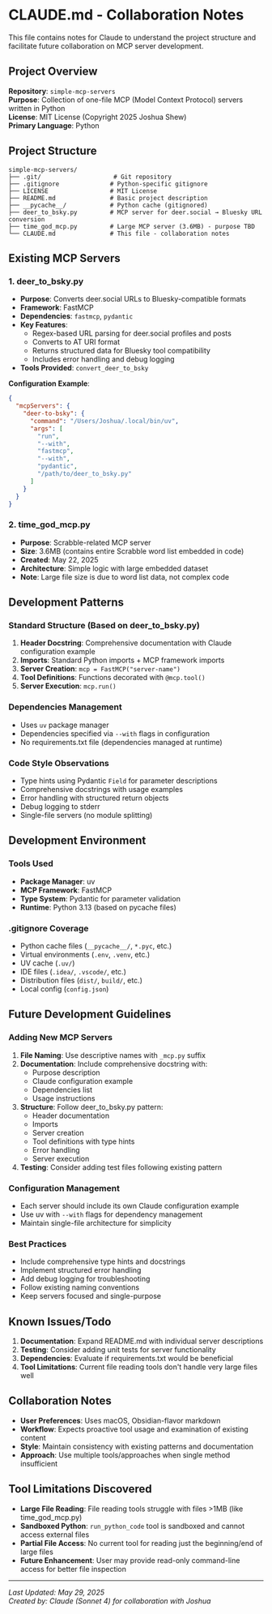 # CLAUDE.md - Collaboration Notes

This file contains notes for Claude to understand the project structure and facilitate future collaboration on MCP server development.

## Project Overview

**Repository**: `simple-mcp-servers`  
**Purpose**: Collection of one-file MCP (Model Context Protocol) servers written in Python  
**License**: MIT License (Copyright 2025 Joshua Shew)  
**Primary Language**: Python

## Project Structure

```
simple-mcp-servers/
├── .git/                    # Git repository
├── .gitignore              # Python-specific gitignore
├── LICENSE                 # MIT License
├── README.md               # Basic project description
├── __pycache__/            # Python cache (gitignored)
├── deer_to_bsky.py         # MCP server for deer.social → Bluesky URL conversion
├── time_god_mcp.py         # Large MCP server (3.6MB) - purpose TBD
└── CLAUDE.md               # This file - collaboration notes
```

## Existing MCP Servers

### 1. deer_to_bsky.py
- **Purpose**: Converts deer.social URLs to Bluesky-compatible formats
- **Framework**: FastMCP
- **Dependencies**: `fastmcp`, `pydantic`
- **Key Features**:
  - Regex-based URL parsing for deer.social profiles and posts
  - Converts to AT URI format
  - Returns structured data for Bluesky tool compatibility
  - Includes error handling and debug logging
- **Tools Provided**: `convert_deer_to_bsky`

**Configuration Example**:
```json
{
  "mcpServers": {
    "deer-to-bsky": {
      "command": "/Users/Joshua/.local/bin/uv",
      "args": [
        "run",
        "--with",
        "fastmcp",
        "--with",
        "pydantic",
        "/path/to/deer_to_bsky.py"
      ]
    }
  }
}
```

### 2. time_god_mcp.py
- **Purpose**: Scrabble-related MCP server
- **Size**: 3.6MB (contains entire Scrabble word list embedded in code)
- **Created**: May 22, 2025
- **Architecture**: Simple logic with large embedded dataset
- **Note**: Large file size is due to word list data, not complex code

## Development Patterns

### Standard Structure (Based on deer_to_bsky.py)
1. **Header Docstring**: Comprehensive documentation with Claude configuration example
2. **Imports**: Standard Python imports + MCP framework imports
3. **Server Creation**: `mcp = FastMCP("server-name")`
4. **Tool Definitions**: Functions decorated with `@mcp.tool()`
5. **Server Execution**: `mcp.run()`

### Dependencies Management
- Uses `uv` package manager
- Dependencies specified via `--with` flags in configuration
- No requirements.txt file (dependencies managed at runtime)

### Code Style Observations
- Type hints using Pydantic `Field` for parameter descriptions
- Comprehensive docstrings with usage examples
- Error handling with structured return objects
- Debug logging to stderr
- Single-file servers (no module splitting)

## Development Environment

### Tools Used
- **Package Manager**: uv
- **MCP Framework**: FastMCP
- **Type System**: Pydantic for parameter validation
- **Runtime**: Python 3.13 (based on pycache files)

### .gitignore Coverage
- Python cache files (`__pycache__/`, `*.pyc`, etc.)
- Virtual environments (`.env`, `.venv`, etc.)
- UV cache (`.uv/`)
- IDE files (`.idea/`, `.vscode/`, etc.)
- Distribution files (`dist/`, `build/`, etc.)
- Local config (`config.json`)

## Future Development Guidelines

### Adding New MCP Servers

1. **File Naming**: Use descriptive names with `_mcp.py` suffix
2. **Documentation**: Include comprehensive docstring with:
   - Purpose description
   - Claude configuration example
   - Dependencies list
   - Usage instructions
3. **Structure**: Follow deer_to_bsky.py pattern:
   - Header documentation
   - Imports
   - Server creation
   - Tool definitions with type hints
   - Error handling
   - Server execution
4. **Testing**: Consider adding test files following existing pattern

### Configuration Management
- Each server should include its own Claude configuration example
- Use uv with `--with` flags for dependency management
- Maintain single-file architecture for simplicity

### Best Practices
- Include comprehensive type hints and docstrings
- Implement structured error handling
- Add debug logging for troubleshooting
- Follow existing naming conventions
- Keep servers focused and single-purpose

## Known Issues/Todo

1. **Documentation**: Expand README.md with individual server descriptions
2. **Testing**: Consider adding unit tests for server functionality
3. **Dependencies**: Evaluate if requirements.txt would be beneficial
4. **Tool Limitations**: Current file reading tools don't handle very large files well

## Collaboration Notes

- **User Preferences**: Uses macOS, Obsidian-flavor markdown
- **Workflow**: Expects proactive tool usage and examination of existing content
- **Style**: Maintain consistency with existing patterns and documentation
- **Approach**: Use multiple tools/approaches when single method insufficient

## Tool Limitations Discovered

- **Large File Reading**: File reading tools struggle with files >1MB (like time_god_mcp.py)
- **Sandboxed Python**: `run_python_code` tool is sandboxed and cannot access external files
- **Partial File Access**: No current tool for reading just the beginning/end of large files
- **Future Enhancement**: User may provide read-only command-line access for better file inspection

---

*Last Updated: May 29, 2025*  
*Created by: Claude (Sonnet 4) for collaboration with Joshua*
